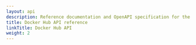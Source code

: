 ```yaml
---
layout: api
description: Reference documentation and OpenAPI specification for the Docker Hub API.
title: Docker Hub API reference
linkTitle: Docker Hub API
weight: 2
---
```

